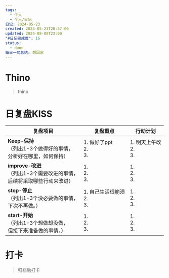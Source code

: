 ```yaml
---
tags:
  - 个人
  - 个人/日记
日记: 2024-05-23
created: 2024-05-23T20:57:00
updated: 2024-08-08T23:00
"#日记完成度": 16
status:
  - done
每日一句总结: 想回家
---
```


# Thino
> thino

# 日复盘KISS
| **复盘项目**                                             | **复盘重点**                 | **行动计划**               |
| ---------------------------------------------------- | ------------------------ | ---------------------- |
| **Keep-保持**<br>（列出1-3个做得好的事情，<br>   分析好在哪里，如何保持）     | 1.  做好了ppt<br>2. <br>3.  | 1.  明天上午改<br>2. <br>3. |
| **improve-改进**<br>（列出1-3个需要改进的事情，<br>  后续将采取哪些行动来改进） | 1.  <br>2. <br>3.        | 1.  <br>2. <br>3.      |
| **stop-停止**<br>（列出1-3个没必要做的事情，<br>下次不再做。）            | 1.  自己生活很崩溃<br>2. <br>3. | 1.  <br>2. <br>3.      |
| **start-开始**<br>（列出1-3个想做却没做，<br>但接下来准备做的事情。）        | 1.  <br>2. <br>3.        | 1.  <br>2. <br>3.      |



# 打卡
> 归档后打卡



